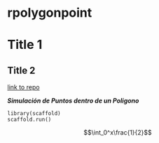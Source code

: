 # rpolygonpoint

# Title 1
## Title 2

[link to repo](https://github.com/JODAC2/rpolygonpoint.git)

***Simulación de Puntos dentro de un Poligono***

```
library(scaffold)
scaffold.run()
```

$$\int_0^x\frac{1}{2}$$
